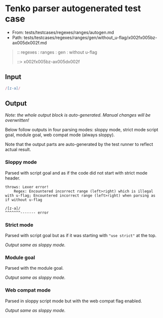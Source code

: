 # Tenko parser autogenerated test case

- From: tests/testcases/regexes/ranges/autogen.md
- Path: tests/testcases/regexes/ranges/gen/without_u-flag/x002fx005bz-ax005dx002f.md

> :: regexes : ranges : gen : without u-flag
>
> ::> x002fx005bz-ax005dx002f

## Input


`````js
/[z-a]/
`````

## Output

_Note: the whole output block is auto-generated. Manual changes will be overwritten!_

Below follow outputs in four parsing modes: sloppy mode, strict mode script goal, module goal, web compat mode (always sloppy).

Note that the output parts are auto-generated by the test runner to reflect actual result.

### Sloppy mode

Parsed with script goal and as if the code did not start with strict mode header.

`````
throws: Lexer error!
    Regex: Encountered incorrect range (left>right) which is illegal with u-flag; Encountered incorrect range (left>right) when parsing as if without u-flag

/[z-a]/
^^^^^^^------- error
`````

### Strict mode

Parsed with script goal but as if it was starting with `"use strict"` at the top.

_Output same as sloppy mode._

### Module goal

Parsed with the module goal.

_Output same as sloppy mode._

### Web compat mode

Parsed in sloppy script mode but with the web compat flag enabled.

_Output same as sloppy mode._
